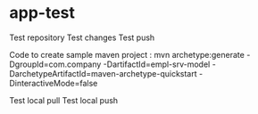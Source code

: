 # app-test
Test repository
Test changes
Test push

Code to create sample maven project : 
mvn archetype:generate -DgroupId=com.company -DartifactId=empl-srv-model -DarchetypeArtifactId=maven-archetype-quickstart -DinteractiveMode=false


Test local pull
Test local push
